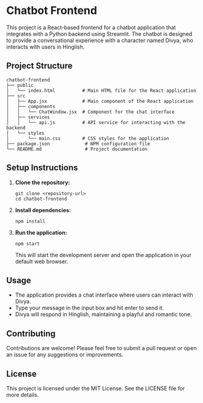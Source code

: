 # Chatbot Frontend

This project is a React-based frontend for a chatbot application that integrates with a Python backend using Streamlit. The chatbot is designed to provide a conversational experience with a character named Divya, who interacts with users in Hinglish.

## Project Structure

```
chatbot-frontend
├── public
│   └── index.html          # Main HTML file for the React application
├── src
│   ├── App.jsx             # Main component of the React application
│   ├── components
│   │   └── ChatWindow.jsx  # Component for the chat interface
│   ├── services
│   │   └── api.js          # API service for interacting with the backend
│   └── styles
│       └── main.css        # CSS styles for the application
├── package.json             # NPM configuration file
└── README.md                # Project documentation
```

## Setup Instructions

1. **Clone the repository:**
   ```
   git clone <repository-url>
   cd chatbot-frontend
   ```

2. **Install dependencies:**
   ```
   npm install
   ```

3. **Run the application:**
   ```
   npm start
   ```

   This will start the development server and open the application in your default web browser.

## Usage

- The application provides a chat interface where users can interact with Divya.
- Type your message in the input box and hit enter to send it.
- Divya will respond in Hinglish, maintaining a playful and romantic tone.

## Contributing

Contributions are welcome! Please feel free to submit a pull request or open an issue for any suggestions or improvements.

## License

This project is licensed under the MIT License. See the LICENSE file for more details.